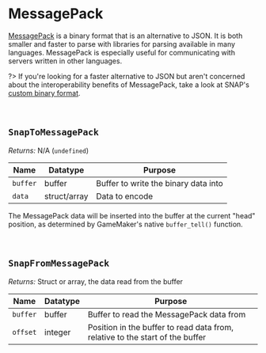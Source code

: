 # MessagePack

[MessagePack](https://msgpack.org/index.html) is a binary format that is an alternative to JSON. It is both smaller and faster to parse with libraries for parsing available in many languages. MessagePack is especially useful for communicating with servers written in other languages.

?> If you're looking for a faster alternative to JSON but aren't concerned about the interoperability benefits of MessagePack, take a look at SNAP's [custom binary format](custom-binary).

&nbsp;

## `SnapToMessagePack`

*Returns:* N/A (`undefined`)

|Name    |Datatype    |Purpose                             |
|--------|------------|------------------------------------|
|`buffer`|buffer      |Buffer to write the binary data into|
|`data`  |struct/array|Data to encode                      |

The MessagePack data will be inserted into the buffer at the current "head" position, as determined by GameMaker's native `buffer_tell()` function.

&nbsp;

## `SnapFromMessagePack`

*Returns:* Struct or array, the data read from the buffer

|Name    |Datatype|Purpose                                                                      |
|--------|--------|-----------------------------------------------------------------------------|
|`buffer`|buffer  |Buffer to read the MessagePack data from                                     |
|`offset`|integer |Position in the buffer to read data from, relative to the start of the buffer|